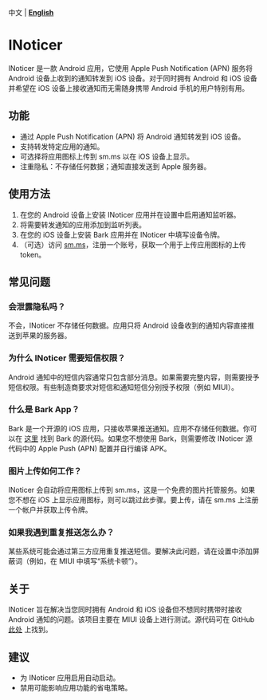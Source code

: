 中文 | [__English__](./README_en.md)

# INoticer

INoticer 是一款 Android 应用，它使用 Apple Push Notification (APN) 服务将 Android 设备上收到的通知转发到 iOS 设备。对于同时拥有 Android 和 iOS 设备并希望在 iOS 设备上接收通知而无需随身携带 Android 手机的用户特别有用。

## 功能

- 通过 Apple Push Notification (APN) 将 Android 通知转发到 iOS 设备。
- 支持转发特定应用的通知。
- 可选择将应用图标上传到 sm.ms 以在 iOS 设备上显示。
- 注重隐私：不存储任何数据；通知直接发送到 Apple 服务器。

## 使用方法

1. 在您的 Android 设备上安装 INoticer 应用并在设置中启用通知监听器。
2. 将需要转发通知的应用添加到监听列表。
3. 在您的 iOS 设备上安装 Bark 应用并在 INoticer 中填写设备令牌。
4. （可选）访问 [sm.ms](https://sm.ms/)，注册一个账号，获取一个用于上传应用图标的上传 token。

## 常见问题

### 会泄露隐私吗？

不会，INoticer 不存储任何数据。应用只将 Android 设备收到的通知内容直接推送到苹果的服务器。

### 为什么 INoticer 需要短信权限？

Android 通知中的短信内容通常只包含部分消息。如果需要完整内容，则需要授予短信权限。有些制造商要求对短信和通知短信分别授予权限（例如 MIUI）。

### 什么是 Bark App？

Bark 是一个开源的 iOS 应用，只接收苹果推送通知。应用不存储任何数据。你可以在 [这里](https://github.com/Finb/Bark) 找到 Bark 的源代码。如果您不想使用 Bark，则需要修改 INoticer 源代码中的 Apple Push (APN) 配置并自行编译 APK。

### 图片上传如何工作？

INoticer 会自动将应用图标上传到 sm.ms，这是一个免费的图片托管服务。如果您不想在 iOS 上显示应用图标，则可以跳过此步骤。要上传，请在 sm.ms 上注册一个帐户并获取上传令牌。

### 如果我遇到重复推送怎么办？

某些系统可能会通过第三方应用重复推送短信。要解决此问题，请在设置中添加屏蔽词（例如，在 MIUI 中填写“系统卡顿”）。

## 关于

INoticer 旨在解决当您同时拥有 Android 和 iOS 设备但不想同时携带时接收 Android 通知的问题。该项目主要在 MIUI 设备上进行测试。源代码可在 GitHub [此处](https://github.com/chbrook/INoticer) 上找到。

## 建议

- 为 INoticer 应用启用自动启动。
- 禁用可能影响应用功能的省电策略。